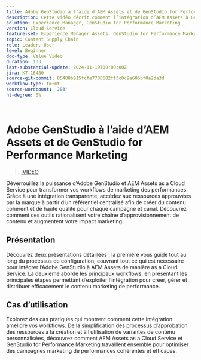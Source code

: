 ```yaml
---
title: Adobe GenStudio à l’aide d’AEM Assets et de GenStudio for Performance Marketing
description: Cette vidéo décrit comment l’intégration d’AEM Assets à GenStudio for Performance Marketing permet aux équipes d’accéder à un référentiel centralisé de ressources approuvées par la marque, en assurant un contenu cohérent sur tous les canaux et toutes les campagnes.
solution: Experience Manager, GenStudio for Performance Marketing
version: Cloud Service
feature-set: Experience Manager Assets, GenStudio for Performance Marketing
topic: Content Supply Chain
role: Leader, User
level: Beginner
doc-type: Value Video
duration: 133
last-substantial-update: 2024-11-19T00:00:00Z
jira: KT-16480
source-git-commit: 85488b915fcfe7700682ff3c0c9a606bf0a2da3d
workflow-type: tm+mt
source-wordcount: '203'
ht-degree: 0%

---
```



# Adobe GenStudio à l’aide d’AEM Assets et de GenStudio for Performance Marketing

>[!VIDEO](https://video.tv.adobe.com/v/3439263/?learn=on)


Déverrouillez la puissance d’Adobe GenStudio et AEM Assets as a Cloud Service pour transformer vos workflows de marketing des performances. Grâce à une intégration transparente, accédez aux ressources approuvées par la marque à partir d’un référentiel centralisé afin de créer du contenu cohérent et de haute qualité pour chaque campagne et canal. Découvrez comment ces outils rationalisent votre chaîne d’approvisionnement de contenu et augmentent votre impact marketing.


## Présentation

Découvrez deux présentations détaillées : la première vous guide tout au long du processus de configuration, couvrant tout ce qui est nécessaire pour intégrer l’Adobe GenStudio à AEM Assets de manière as a Cloud Service. La deuxième aborde les principaux workflows, en présentant les principales étapes permettant d’exploiter l’intégration pour créer, gérer et distribuer efficacement le contenu marketing de performance.

<!-- CARDS 

* https://experienceleague.adobe.com/en/docs/integrations-learn/experience-cloud/tutorials/genstudio-for-performance-marketing-experience-manager/setup
    {title=Set up}
* https://experienceleague.adobe.com/en/docs/integrations-learn/experience-cloud/tutorials/genstudio-for-performance-marketing-experience-manager/integration-walkthrough
    {title=Walkthrough}

-->

## Cas d’utilisation

Explorez des cas pratiques qui montrent comment cette intégration améliore vos workflows. De la simplification des processus d’approbation des ressources à la création et à l’utilisation de variantes de contenu personnalisées, découvrez comment AEM Assets as a Cloud Service et GenStudio for Performance Marketing travaillent ensemble pour optimiser des campagnes marketing de performances cohérentes et efficaces.


<!-- CARDS 

* https://experienceleague.adobe.com/en/docs/integrations-learn/experience-cloud/tutorials/genstudio-for-performance-marketing-experience-manager/use-case-1
* https://experienceleague.adobe.com/en/docs/integrations-learn/experience-cloud/tutorials/genstudio-for-performance-marketing-experience-manager/use-case-2

-->
